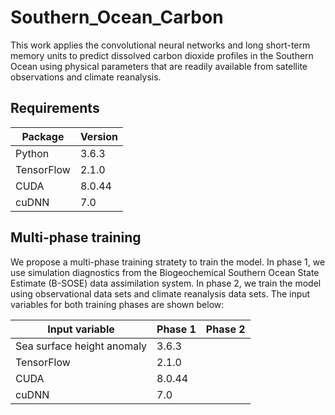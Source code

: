 # Southern_Ocean_Carbon
This work applies the convolutional neural networks and long short-term memory units to predict dissolved carbon dioxide profiles in the Southern Ocean using physical parameters that are readily available from satellite observations and climate reanalysis.

## Requirements
Package     | Version
---------   | -----------
Python      | 3.6.3
TensorFlow  | 2.1.0
CUDA        | 8.0.44
cuDNN       |7.0

## Multi-phase training
We propose a multi-phase training stratety to train the model. In phase 1, we use simulation diagnostics from the Biogeochemical Southern Ocean State Estimate (B-SOSE) data assimilation system. In phase 2, we train the model using observational data sets and climate reanalysis data sets. The input variables for both training phases are shown below:

Input variable   | Phase 1      | Phase 2
-----------------|--------------|--------------
Sea surface height anomaly           | 3.6.3        |
TensorFlow       | 2.1.0        |
CUDA             | 8.0.44       |
cuDNN            |7.0           |
